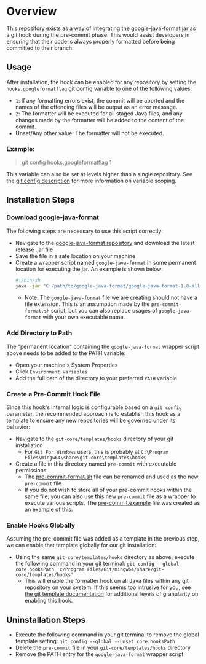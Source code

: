 # Overview

This repository exists as a way of integrating the google-java-format jar as a git hook during the pre-commit phase. This would assist developers in ensuring that their code is always properly formatted before being committed to their branch.

## Usage
After installation, the hook can be enabled for any repository by setting the `hooks.googleformatflag` git config variable to one of the following values:
- `1`: If any formatting errors exist, the commit will be aborted and the names of the offending files will be output as an error message.
- `2`: The formatter will be executed for all staged Java files, and any changes made by the formatter will be added to the content of the commit.
- Unset/Any other value: The formatter will not be executed.

### Example:
> git config hooks.googleformatflag 1

This variable can also be set at levels higher than a single repository. See the [git config description](https://git-scm.com/docs/git-config#_description) for more information on variable scoping.

## Installation Steps

### Download google-java-format
The following steps are necessary to use this script correctly:
- Navigate to the [google-java-format repository](https://github.com/google/google-java-format) and download the latest release .jar file
- Save the file in a safe location on your machine
- Create a wrapper script named `google-java-format` in some permanent location for executing the jar. An example is shown below:
  ```bash
  #!/bin/sh
  java -jar "C:/path/to/google-java-format/google-java-format-1.8-all-deps.jar" "$@"
  ```
  - Note: The `google-java-format` file we are creating should not have a file extension. This is an assumption made by the `pre-commit-format.sh` script, but you can also replace usages of `google-java-format` with your own executable name.

### Add Directory to Path
The "permanent location" containing the `google-java-format` wrapper script above needs to be added to the PATH variable:
- Open your machine's System Properties
- Click `Environment Variables`
- Add the full path of the directory to your preferred `PATH` variable

### Create a Pre-Commit Hook File
Since this hook's internal logic is configurable based on a `git config` parameter, the recommended approach is to establish this hook as a template to ensure any new repositories will be governed under its behavior:
- Navigate to the `git-core/templates/hooks` directory of your git installation
  - For `Git For Windows` users, this is probably at `C:\Program Files\mingw64\share\git-core\templates\hooks`
- Create a file in this directory named `pre-commit` with executable permissions
  - The [pre-commit-format.sh](pre-commit-format.sh) file can be renamed and used as the new `pre-commit` file
  - If you do not wish to store all of your pre-commit hooks within the same file, you can also use this new `pre-commit` file as a wrapper to execute various scripts. The [pre-commit.example](pre-commit.example) file was created as an example of this.

### Enable Hooks Globally
Assuming the pre-commit file was added as a template in the previous step, we can enable that template globally for our git installation:
- Using the same `git-core/templates/hooks` directory as above, execute the following command in your git terminal: `git config --global core.hooksPath 'c/Program Files/Git/mingw64/share/git-core/templates/hooks'`
  - This will enable the formatter hook on all Java files within any git repository on your system. If this seems too intrusive for you, see [the git template documentation](http://schacon.github.io/git/git-init.html#_template_directory) for additional levels of granularity on enabling this hook.

## Uninstallation Steps
- Execute the following command in your git terminal to remove the global template setting: `git config --global --unset core.hooksPath`
- Delete the `pre-commit` file in your `git-core/templates/hooks` directory
- Remove the PATH entry for the `google-java-format` wrapper script